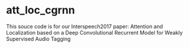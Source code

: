 # att_loc_cgrnn

This souce code is for our Interspeech2017 paper: 
Attention and Localization based on a Deep Convolutional Recurrent Model for Weakly Supervised Audio Tagging 
